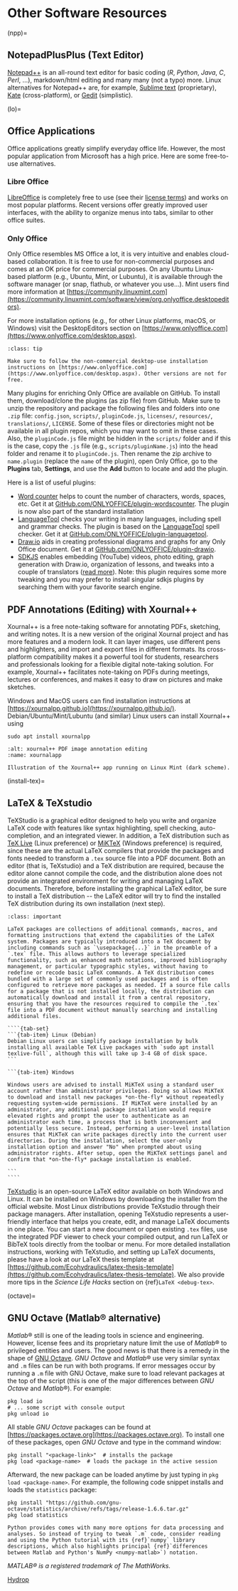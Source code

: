 # Other Software Resources

(npp)=
## NotepadPlusPlus (Text Editor)
[Notepad++](https://notepad-plus-plus.org/) is an all-round text editor for basic coding (*R*, *Python*, *Java*, *C*, *Perl*, ...), markdown/html editing and many many (not a typo) more. Linux alternatives for Notepad++ are, for example, [Sublime text](https://www.sublimetext.com/) (proprietary), [Kate](https://kate-editor.org/) (cross-platform), or [Gedit](https://help.gnome.org/users/gedit/stable/) (simplistic).

(lo)=
## Office Applications

Office applications greatly simplify everyday office life. However, the most popular application from Microsoft has a high price. Here are some free-to-use alternatives.

### Libre Office

[LibreOffice][libreoffice] is completely free to use (see their [license terms](https://www.libreoffice.org/about-us/licenses)) and works on most popular platforms. Recent versions offer greatly improved user interfaces, with the ability to organize menus into tabs, similar to other office suites.

### Only Office

Only Office resembles MS Office a lot, it is very intuitive and enables cloud-based collaboration. It is free to use for non-commercial purposes and comes at an OK price for commercial purposes. On any Ubuntu Linux-based platform (e.g., Ubuntu, Mint, or Lubuntu), it is available through the software manager (or snap, flathub, or whatever you use...). Mint users find more information at [https://community.linuxmint.com](https://community.linuxmint.com/software/view/org.onlyoffice.desktopeditors).

For more installation options (e.g., for other Linux platforms, macOS, or Windows) visit the DesktopEditors section on [https://www.onlyoffice.com](https://www.onlyoffice.com/desktop.aspx).

```{admonition} Look for DesktopEditors to use Only Office for free
:class: tip

Make sure to follow the non-commercial desktop-use installation instructions on [https://www.onlyoffice.com](https://www.onlyoffice.com/desktop.aspx). Other versions are not for free.
```

Many plugins for enriching Only Office are available on GitHub. To install them, download/clone the plugins (as zip file) from GitHub. Make sure to unzip the repository and package the following files and folders into one `.zip` file: `config.json`, `scripts/`, `pluginCode.js`, `licenses/`, `resources/`, `translations/`, `LICENSE`. Some of these files or directories might not be available in all plugin repos, which you may want to omit in these cases. Also, the `pluginCode.js` file might be hidden in the `scripts/` folder and if this is the case, copy the `.js` file (e.g., `scripts/pluginName.js`) into the head folder and rename it to `pluginCode.js`. Then rename the zip archive to `name.plugin` (replace the `name` of the plugin), open Only Office, go to the **Plugins** tab, **Settings**, and use the **Add** button to locate and add the plugin.


Here is a list of useful plugins:

* [Word counter](https://www.onlyoffice.com/en/app-directory/word-counter) helps to count the number of characters, words, spaces, etc. Get it at [GitHub.com/ONLYOFFICE/plugin-wordscounter](https://github.com/ONLYOFFICE/plugin-wordscounter). The plugin is now also part of the standard installation
* [LanguageTool](https://www.onlyoffice.com/app-directory/languagetool) checks your writing in many languages, including spell and grammar checks. The plugin is based on the [LanguageTool](https://languagetool.org/) spell checker. Get it at [GitHub.com/ONLYOFFICE/plugin-languagetool](https://github.com/ONLYOFFICE/plugin-languagetool).
* [Draw.io](https://www.onlyoffice.com/blog/2022/03/onlyoffice-integrates-draw-io/) aids in creating professional diagrams and graphs for any Only Office document. Get it at [GitHub.com/ONLYOFFICE/plugin-drawio](https://github.com/ONLYOFFICE/plugin-drawio).
* [SDKJS](https://github.com/ONLYOFFICE/sdkjs-plugins) enables embedding (YouTube) videos, photo editing, graph generation with Draw.io, organization of lessons, and tweaks into a couple of translators ([read more](https://www.onlyoffice.com/blog/2022/08/best-onlyoffice-plugins-for-online-educators/)). Note: this plugin requires some more tweaking and you may prefer to install singular sdkjs plugins by searching them with your favorite search engine.

## PDF Annotations (Editing) with Xournal++

Xournal++ is a free note-taking software for annotating PDFs, sketching, and writing notes. It is a new version of the original Xournal project and has more features and a modern look. It can layer images, use different pens and highlighters, and import and export files in different formats. Its cross-platform compatibility makes it a powerful tool for students, researchers and professionals looking for a flexible digital note-taking solution. For example, Xournal++ facilitates note-taking on PDFs during meetings, lectures or conferences, and makes it easy to draw on pictures and make sketches.

Windows and MacOS users can find installation instructions at [https://xournalpp.github.io](https://xournalpp.github.io/). Debian/Ubuntu/Mint/Lubuntu (and similar) Linux users can install Xournal++ using

```
sudo apt install xournalpp
```

```{figure} ../img/software/xournalapp.png
:alt: xournal++ PDF image annotation editing
:name: xournalapp

Illustration of the Xournal++ app running on Linux Mint (dark scheme).
```


(install-tex)=
## LaTeX & TeXstudio

TeXStudio is a graphical editor designed to help you write and organize LaTeX code with features like syntax highlighting, spell checking, auto-completion, and an integrated viewer. In addition, a TeX distribution such as [TeX Live](https://tug.org/texlive/) (Linux preference) or [MiKTeX](https://miktex.org/) (Windows preference) is required, since these are the actual LaTeX compilers that provide the packages and fonts needed to transform a `.tex` source file into a PDF document. Both an editor (that is, TeXstudio) and a TeX distribution are required, because the editor alone cannot compile the code, and the distribution alone does not provide an integrated environment for writing and managing LaTeX documents. Therefore, before installing the graphical LaTeX editor, be sure to install a TeX distribution -- the LaTeX editor will try to find the installed TeX distribution during its own installation (next step).


`````{admonition} LaTeX package installation
:class: important

LaTeX packages are collections of additional commands, macros, and formatting instructions that extend the capabilities of the LaTeX system. Packages are typically introduced into a TeX document by including commands such as `\usepackage{...}` in the preamble of a `.tex` file. This allows authors to leverage specialized functionality, such as enhanced math notations, improved bibliography management, or particular typographic styles, without having to redefine or recode basic LaTeX commands. A TeX distribution comes bundled with a large set of commonly used packages and is often configured to retrieve more packages as needed. If a source file calls for a package that is not installed locally, the distribution can automatically download and install it from a central repository, ensuring that you have the resources required to compile the `.tex` file into a PDF document without manually searching and installing additional files.

````{tab-set}
```{tab-item} Linux (Debian)
Debian Linux users can simplify package installation by bulk installing all available TeX Live packages with `sudo apt install texlive-full`, although this will take up 3-4 GB of disk space.
```

```{tab-item} Windows

Windows users are advised to install MiKTeX using a standard user account rather than administrator privileges. Doing so allows MiKTeX to download and install new packages *on-the-fly* without repeatedly requesting system-wide permissions. If MiKTeX were installed by an administrator, any additional package installation would require elevated rights and prompt the user to authenticate as an administrator each time, a process that is both inconvenient and potentially less secure. Instead, performing a user-level installation ensures that MiKTeX can write packages directly into the current user directories. During the installation, select the user-only installation option and answer "No" when prompted about using administrator rights. After setup, open the MiKTeX settings panel and confirm that *on-the-fly* package installation is enabled.

```
````
````` 


[TeXstudio](https://www.texstudio.org/) is an open-source LaTeX editor available on both Windows and Linux. It can be installed on Windows by downloading the installer from the official website. Most Linux distributions provide TeXstudio through their package managers. After installation, opening TeXstudio represents a user-friendly interface that helps you create, edit, and manage LaTeX documents in one place. You can start a new document or open existing `.tex` files, use the integrated PDF viewer to check your compiled output, and run LaTeX or BibTeX tools directly from the toolbar or menu. For more detailed installation instructions, working with TeXstudio, and setting up LaTeX documents, please have a look at our LaTeX thesis template at [https://github.com/Ecohydraulics/latex-thesis-template](https://github.com/Ecohydraulics/latex-thesis-template). We also provide more tips in the *Science Life Hacks* section on {ref}`LaTeX <debug-tex>`.


(octave)=
## GNU Octave (Matlab&reg; alternative)
*Matlab*&reg; still is one of the leading tools in science and engineering. However, license fees and its proprietary nature limit the use of *Matlab*&reg; to privileged entities and users. The good news is that there is a remedy in the shape of [GNU Octave](https://www.gnu.org/software/octave/). *GNU Octave* and *Matlab*&reg; use very similar syntax and `.m` files can be run with both programs.
If error messages occur by running a `.m` file with GNU Octave, make sure to load relevant packages at the top of the script (this is one of the major differences between *GNU Octave* and *Matlab*&reg;). For example:

```
pkg load io
# ... some script with console output
pkg unload io
```

All stable *GNU Octave* packages can be found at [https://packages.octave.org](https://packages.octave.org). To install one of these packages, open *GNU Octave* and type in the command window:

```
pkg install "<package-link>"  # installs the package
pkg load <package-name>  # loads the package in the active session
```

 Afterward, the new package can be loaded anytime by just typing in `pkg load <package-name>`. For example, the following code snippet installs and loads the `statistics` package:

 ```
pkg install "https://github.com/gnu-octave/statistics/archive/refs/tags/release-1.6.6.tar.gz"
pkg load statistics
```

```{tip}
Python provides comes with many more options for data processing and analyses. So instead of trying to tweak `.m` code, consider reading and using the Python tutorial with its {ref}`numpy` library descriptions, which also highlights principal {ref}`differences between Matlab and Python's NumPy <numpy-matlab>`) notation.
```

*MATLAB&reg; is a registered trademark of The MathWorks.*


[Hydrop](https://bwsyncandshare.kit.edu/s/CjrWzDCfpemMQTg)


[libreoffice]: https://www.libreoffice.org/
